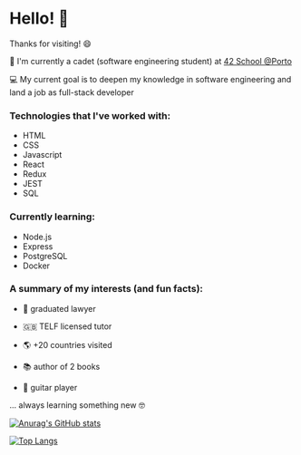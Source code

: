 # Hello! :wave:


Thanks for visiting! :smile:

:rocket: I'm currently a cadet (software engineering student) at [42 School @Porto](https://link-url-here.org) 

:computer: My current goal is to deepen my knowledge in software engineering and land a job as full-stack developer

### Technologies that I've worked with:

* HTML
* CSS
* Javascript
* React
* Redux
* JEST
* SQL


### Currently learning:

* Node.js
* Express
* PostgreSQL
* Docker

### A summary of my interests (and fun facts):

* :briefcase: graduated lawyer

* :uk: TELF licensed tutor

* :earth_americas: +20 countries visited

* :books: author of 2 books

* :guitar: guitar player

... always learning something new :nerd_face:

[![Anurag's GitHub stats](https://github-readme-stats.vercel.app/api?username=lucas-werner&show_icons=true&theme=cobalt&include_all_commits=true&layout=compact)](https://github.com/anuraghazra/github-readme-stats)

[![Top Langs](https://github-readme-stats.vercel.app/api/top-langs/?username=lucas-werner&layout=compact)](https://github.com/anuraghazra/github-readme-stats)
